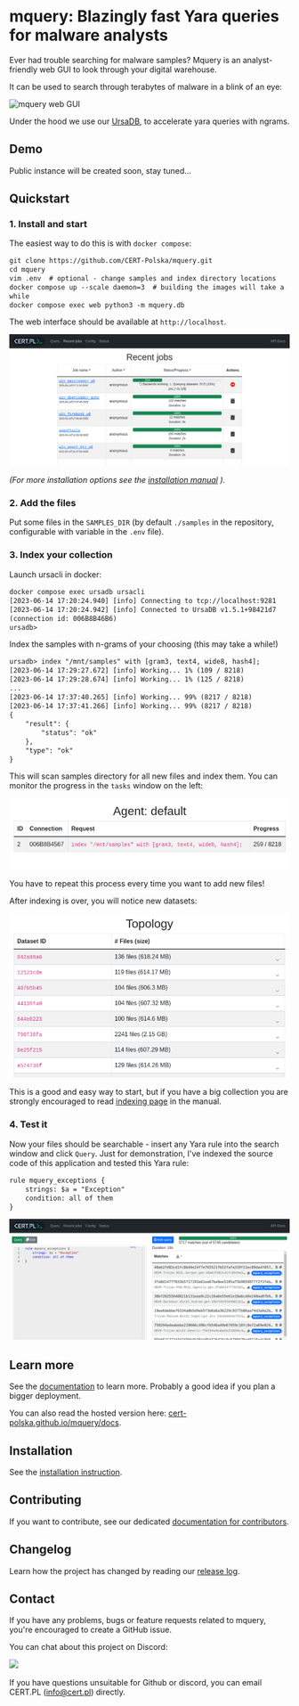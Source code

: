 # mquery: Blazingly fast Yara queries for malware analysts

Ever had trouble searching for malware samples? Mquery is an
analyst-friendly web GUI to look through your digital warehouse.

It can be used to search through terabytes of malware in a blink of an eye:

![mquery web GUI](docs/interface-v1.4.gif)

Under the hood we use our [UrsaDB](https://github.com/CERT-Polska/ursadb), to
accelerate yara queries with ngrams.

## Demo

Public instance will be created soon, stay tuned...

## Quickstart

### 1. Install and start

The easiest way to do this is with `docker compose`:

```
git clone https://github.com/CERT-Polska/mquery.git
cd mquery
vim .env  # optional - change samples and index directory locations
docker compose up --scale daemon=3  # building the images will take a while
docker compose exec web python3 -m mquery.db
```

The web interface should be available at `http://localhost`.

![](./docs/recent-jobs.png)

*(For more installation options see the [installation manual](./INSTALL.md) ).*

### 2. Add the files

Put some files in the `SAMPLES_DIR` (by default `./samples` in the repository,
configurable with variable in the `.env` file).

### 3. Index your collection

Launch ursacli in docker:

```shell
docker compose exec ursadb ursacli
[2023-06-14 17:20:24.940] [info] Connecting to tcp://localhost:9281
[2023-06-14 17:20:24.942] [info] Connected to UrsaDB v1.5.1+98421d7 (connection id: 006B8B46B6)
ursadb>
```

Index the samples with n-grams of your choosing (this may take a while!)

```shell
ursadb> index "/mnt/samples" with [gram3, text4, wide8, hash4];
[2023-06-14 17:29:27.672] [info] Working... 1% (109 / 8218)
[2023-06-14 17:29:28.674] [info] Working... 1% (125 / 8218)
...
[2023-06-14 17:37:40.265] [info] Working... 99% (8217 / 8218)
[2023-06-14 17:37:41.266] [info] Working... 99% (8217 / 8218)
{
    "result": {
        "status": "ok"
    },
    "type": "ok"
}
```


This will scan samples directory for all new files and index them. You can
monitor the progress in the `tasks` window on the left:

![](./docs/indexing.png)

You have to repeat this process every time you want to add new files!

After indexing is over, you will notice new datasets:

![](./docs/indexed-datasets.png)

This is a good and easy way to start, but if you have a big collection you are
strongly encouraged to read [indexing page](./docs/indexing.md) in the manual. 

### 4. Test it

Now your files should be searchable - insert any Yara rule into the search
window and click `Query`. Just for demonstration, I've indexed the source code
of this application and tested this Yara rule:

```
rule mquery_exceptions {
    strings: $a = "Exception"
    condition: all of them
}
```

![](./docs/query-window.png)

## Learn more

See the [documentation](./docs/README.md) to learn more. Probably a good idea
if you plan a bigger deployment.

You can also read the hosted version here:
[cert-polska.github.io/mquery/docs](https://cert-polska.github.io/mquery/docs).

## Installation

See the
[installation instruction](./INSTALL.md).

## Contributing

If you want to contribute, see our dedicated
[documentation for contributors](./CONTRIBUTING.md).

## Changelog

Learn how the project has changed by reading our
[release log](./RELEASES.md).

## Contact

If you have any problems, bugs or feature requests related to mquery, you're
encouraged to create a GitHub issue.

You can chat about this project on Discord:

[![](https://dcbadge.vercel.app/api/server/3FcP6GQNzd)](https://discord.gg/3FcP6GQNzd)

If you have questions unsuitable for Github or discord, you can email CERT.PL
(info@cert.pl) directly.
